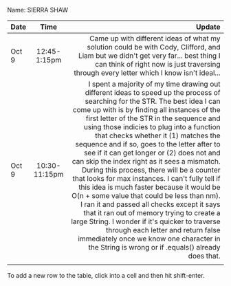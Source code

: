 Name: SIERRA SHAW

| Date  |     Time      |                                                                                                                                                                                                                                                                                                                                                                                                                                                                                                                                                                                                                                                                                                                                                                                                                                                                                                                                       Update |
|:------|:-------------:|---------------------------------------------------------------------------------------------------------------------------------------------------------------------------------------------------------------------------------------------------------------------------------------------------------------------------------------------------------------------------------------------------------------------------------------------------------------------------------------------------------------------------------------------------------------------------------------------------------------------------------------------------------------------------------------------------------------------------------------------------------------------------------------------------------------------------------------------------------------------------------------------------------------------------------------------:|
| Oct 9 | 12:45-1:15pm  |                                                                                                                                                                                                                                                                                                                                                                                                                                                                                                                                                                                                                                                                                                                Came up with different ideas of what my solution could be with Cody, Clifford, and Liam but we didn't get very far... best thing I can think of right now is just traversing through every letter which I know isn't ideal... |
| Oct 9 | 10:30-11:15pm | I spent a majority of my time drawing out different ideas to speed up the process of searching for the STR. The best idea I can come up with is by finding all instances of the first letter of the STR in the sequence and using those indicies to plug into a function that checks whether it (1) matches the sequence and if so, goes to the letter after to see if it can get longer or (2) does not and can skip the index right as it sees a mismatch. During this process, there will be a counter that looks for max instances. I can't fully tell if this idea is much faster because it would be O(n + some value that could be less than nm). I ran it and passed all checks except it says that it ran out of memory trying to create a large String. I wonder if it's quicker to traverse through each letter and return false immediately once we know one character in the String is wrong or if .equals() already does that. |
|       |               |                                                                                                                                                                                                                                                                                                                                                                                                                                                                                                                                                                                                                                                                                                                                                                                                                                                                                                                                              |


To add a new row to the table, click into a cell and then hit shift-enter.